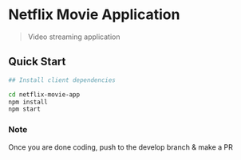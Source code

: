 # Netflix Movie Application

> Video streaming application

## Quick Start

```bash
## Install client dependencies

cd netflix-movie-app
npm install
npm start
```

### Note

Once you are done coding, push to the develop branch & make a PR
